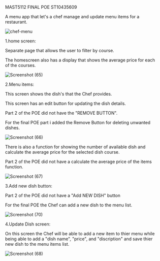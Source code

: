 MAST5112 FINAL POE
ST10435609

A menu app that let's a chef manage and update menu items for a restaurant.

![chef-menu](https://github.com/user-attachments/assets/6bcd3194-564f-44e2-9bc2-f35944b62c67)

1.home screen:

Separate page that allows the user to filter by course.

The homescreen also has a display that shows the average price for each of the courses.

![Screenshot (65)](https://github.com/user-attachments/assets/3bca6886-9eb1-41fa-9799-f86dfbaadbb4)

2.Menu items:

This screen shows the dish's that the Chef provides.

This screen has an edit button for updating the dish details.

Part 2 of the POE did not have the "REMOVE BUTTON".

For the final POE part i added the Remove Button for deleting unwanted dishes.

![Screenshot (66)](https://github.com/user-attachments/assets/9c2409e2-82f4-40e4-a9f1-bb345c9f7c2d)

There is also a function for showing the number of available dish and calculate the average price for the selected dish course.

Part 2 of the POE did not have a calculate the average price of the items function.

![Screenshot (67)](https://github.com/user-attachments/assets/7d990cfd-d53a-49d6-baf1-0c06fad0232c)

3.Add new dish button:

Part 2 of the POE did not have a "Add NEW DISH" button

For the final POE the Chef can add a new dish to the menu list.

![Screenshot (70)](https://github.com/user-attachments/assets/e4d596db-21b7-4b7c-a058-ae4fd99e5aae)

4.Update Dish screen:

On this screen the Chef will be able to add a new item to thier menu while being able to add a "dish name", "price", and "discription" and save thier new dish to the menu items list.

![Screenshot (68)](https://github.com/user-attachments/assets/1cc00e09-4ed7-4393-931c-fba31327b1c2)


